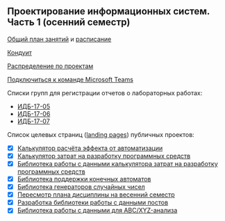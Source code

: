 ## Проектирование информационных систем. Часть 1 (осенний семестр)

[Общий план занятий](https://github.com/stankin/design-part-1/wiki) и [расписание](https://docs.google.com/spreadsheets/d/19hAjY3WZ7DT6VLKv2CbFVIIoVBDMk4R-ht0JSeZyeF8/edit#gid=1944451846)

[Кондуит](https://docs.google.com/spreadsheets/d/1RzC8UGs5BOLfuqu_TrQMsynlbSCbhmbmH8lqjVV-p3M/edit?usp=sharing)

[Распределение по проектам](https://docs.google.com/spreadsheets/d/1xeEqwI0cFHh2yYPohM6i8j57llVZBQ0uiFibuWjlwGw/edit#gid=0)

[Подключиться к команде Microsoft Teams](https://teams.microsoft.com/l/team/19%3a4011af9a3cad4d82949dba954d97d0ed%40thread.tacv2/conversations?groupId=40d8d1fd-7b7c-40b1-ac1c-db8db48857ec&tenantId=fc6821dc-cc93-4bf0-bdd7-a278d6dba3ea)

Списки групп для регистрации отчетов о лабораторных работах: 
* [ИДБ-17-05](https://github.com/stankin/design-part-1/wiki/list-idb-17-05) 
* [ИДБ-17-06](https://github.com/stankin/design-part-1/wiki/list-idb-17-06) 
* [ИДБ-17-07](https://github.com/stankin/design-part-1/wiki/list-idb-17-07)

Список целевых страниц ([landing pages](https://ru.wikipedia.org/wiki/%D0%A6%D0%B5%D0%BB%D0%B5%D0%B2%D0%B0%D1%8F_%D1%81%D1%82%D1%80%D0%B0%D0%BD%D0%B8%D1%86%D0%B0)) публичных проектов:
* [x] [Калькулятор расчёта эффекта от автоматизации](https://github.com/stankin/oop-app/tree/master/EffectsCalc)
* [x] [Калькулятор затрат на разработку программных средств](https://github.com/stankin/oop-app/tree/master/milenchiki)
* [x] [Библиотека работы с данными калькулятора затрат на разработку программных средств](https://github.com/stankin/oop-model/tree/master/practice_team)
* [x] [Библиотека поддержки конечных автоматов](https://github.com/stankin/oop-stat/tree/master/2xApple)
* [x] [Библиотека генераторов случайных чисел](https://github.com/stankin/oop-stat/tree/master/stohastic)
* [x] [Пересмотр плана дисциплины на весенний семестр](https://github.com/stankin/design-part-2)
* [x] [Разработка библиотеки работы с данными постов](https://github.com/monpase007/Praktika)
* [x] [Библиотека работы с данными для ABC/XYZ-анализа](https://github.com/PQlavka/stankin-SCRYAM/)